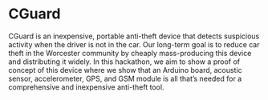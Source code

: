 # CGuard


CGuard is an inexpensive, portable anti-theft device that detects suspicious activity when the driver is not in the car. Our long-term goal is to reduce car theft in the Worcester community by cheaply mass-producing this device and distributing it widely. In this hackathon, we aim to show a proof of concept of this device where we show that an Arduino board, acoustic sensor, accelerometer, GPS, and GSM module is all that’s needed for a comprehensive and inexpensive anti-theft tool.
